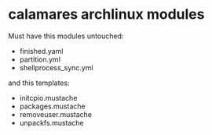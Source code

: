 # calamares archlinux modules

Must have this modules untouched:
- finished.yaml
- partition.yml
- shellprocess_sync.yml

and this templates:
- initcpio.mustache
- packages.mustache
- removeuser.mustache
- unpackfs.mustache
